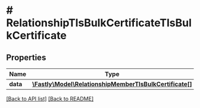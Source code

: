 # # RelationshipTlsBulkCertificateTlsBulkCertificate

## Properties

Name | Type | Description | Notes
------------ | ------------- | ------------- | -------------
**data** | [**\Fastly\Model\RelationshipMemberTlsBulkCertificate[]**](RelationshipMemberTlsBulkCertificate.md) |  | [optional] 


[[Back to API list]](../../README.md#endpoints) [[Back to README]](../../README.md)
